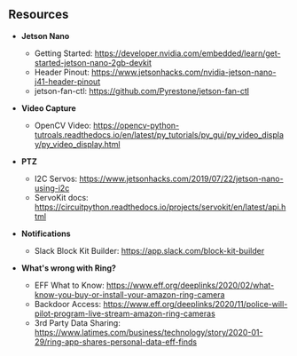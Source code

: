 ## Resources

- **Jetson Nano**
    - Getting Started: https://developer.nvidia.com/embedded/learn/get-started-jetson-nano-2gb-devkit
    - Header Pinout: https://www.jetsonhacks.com/nvidia-jetson-nano-j41-header-pinout
    - jetson-fan-ctl: https://github.com/Pyrestone/jetson-fan-ctl

- **Video Capture**
    - OpenCV Video: https://opencv-python-tutroals.readthedocs.io/en/latest/py_tutorials/py_gui/py_video_display/py_video_display.html

- **PTZ**
    - I2C Servos: https://www.jetsonhacks.com/2019/07/22/jetson-nano-using-i2c
    - ServoKit docs: https://circuitpython.readthedocs.io/projects/servokit/en/latest/api.html

- **Notifications**
    - Slack Block Kit Builder: https://app.slack.com/block-kit-builder
    
- **What's wrong with Ring?**
    - EFF What to Know: https://www.eff.org/deeplinks/2020/02/what-know-you-buy-or-install-your-amazon-ring-camera
    - Backdoor Access: https://www.eff.org/deeplinks/2020/11/police-will-pilot-program-live-stream-amazon-ring-cameras
    - 3rd Party Data Sharing: https://www.latimes.com/business/technology/story/2020-01-29/ring-app-shares-personal-data-eff-finds